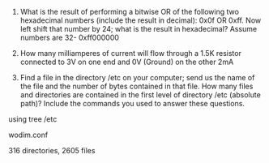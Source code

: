 1. What is the result of performing a bitwise OR of the following two hexadecimal numbers (include the result in decimal): 0x0f OR 0xff. Now left shift that number by 24; what is the result in hexadecimal? Assume numbers are 32-
0xff000000
	
2. How many milliamperes of current will flow through a 1.5K resistor connected to 3V on one end and 0V (Ground) on the other 
2mA

3. Find a file in the directory /etc on your computer; send us the name of the file and the number of bytes contained in that file. How many files and directories are contained in the first level of directory /etc (absolute path)? Include the commands you used to answer these questions.

using tree /etc

wodim.conf

316 directories, 2605 files
